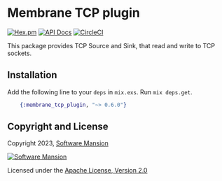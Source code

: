 # Membrane TCP plugin

[![Hex.pm](https://img.shields.io/hexpm/v/membrane_tcp_plugin.svg)](https://hex.pm/packages/membrane_tcp_plugin)
[![API Docs](https://img.shields.io/badge/api-docs-yellow.svg?style=flat)](https://hexdocs.pm/membrane_tcp_plugin/)
[![CircleCI](https://circleci.com/gh/membraneframework/membrane_tcp_plugin.svg?style=svg)](https://circleci.com/gh/membraneframework/membrane_tcp_plugin)

This package provides TCP Source and Sink, that read and write to TCP sockets.

## Installation

Add the following line to your `deps` in `mix.exs`. Run `mix deps.get`.

```elixir
	{:membrane_tcp_plugin, "~> 0.6.0"}
```

## Copyright and License

Copyright 2023, [Software Mansion](https://swmansion.com/?utm_source=git&utm_medium=readme&utm_campaign=membrane)

[![Software Mansion](https://logo.swmansion.com/logo?color=white&variant=desktop&width=200&tag=membrane-github)](https://swmansion.com/?utm_source=git&utm_medium=readme&utm_campaign=membrane)

Licensed under the [Apache License, Version 2.0](LICENSE)
